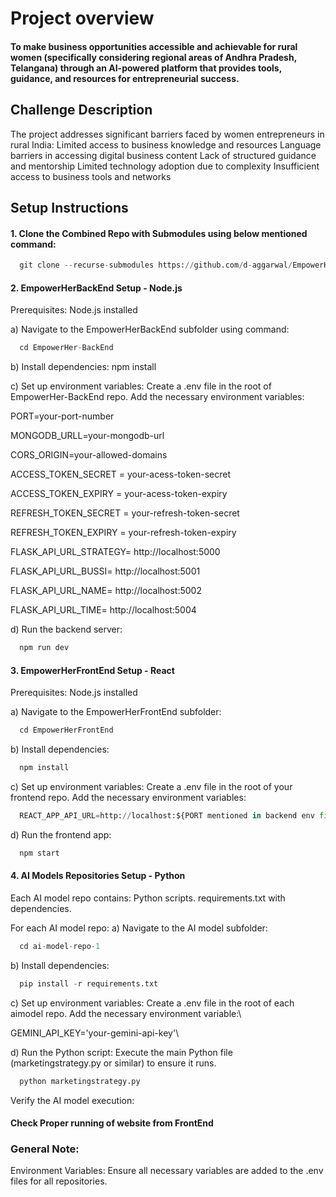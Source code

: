 # Project overview 

#### To make business opportunities accessible and achievable for rural women (specifically considering regional areas of Andhra Pradesh, Telangana) through an AI-powered platform that provides tools, guidance, and resources for entrepreneurial success.


## Challenge Description 

 The project addresses significant barriers faced by women entrepreneurs in rural India:
 Limited access to business knowledge and resources
 Language barriers in accessing digital business content
 Lack of structured guidance and mentorship
 Limited technology adoption due to complexity
 Insufficient access to business tools and networks


## Setup Instructions


#### 1.  Clone the Combined Repo with Submodules using below mentioned command: 
```python
  git clone --recurse-submodules https://github.com/d-aggarwal/EmpowerHer-Combined.git

```


#### 2. EmpowerHerBackEnd Setup - Node.js
  Prerequisites:  Node.js installed


a)  Navigate to the EmpowerHerBackEnd subfolder using command:
```python
  cd EmpowerHer-BackEnd
```


b)  Install dependencies: npm install



c)  Set up environment variables:
  Create a .env file in the root of EmpowerHer-BackEnd repo.
  Add the necessary environment variables:

PORT=your-port-number 

MONGODB_URLL=your-mongodb-url 

CORS_ORIGIN=your-allowed-domains 

ACCESS_TOKEN_SECRET = your-acess-token-secret

ACCESS_TOKEN_EXPIRY = your-acess-token-expiry

REFRESH_TOKEN_SECRET = your-refresh-token-secret

REFRESH_TOKEN_EXPIRY = your-refresh-token-expiry

FLASK_API_URL_STRATEGY= http://localhost:5000

FLASK_API_URL_BUSSI= http://localhost:5001

FLASK_API_URL_NAME= http://localhost:5002

FLASK_API_URL_TIME= http://localhost:5004




d)  Run the backend server:

```python
  npm run dev
```



#### 3.  EmpowerHerFrontEnd Setup - React
  Prerequisites:
  Node.js installed



a)  Navigate to the EmpowerHerFrontEnd subfolder:

```python
  cd EmpowerHerFrontEnd
```


b)  Install dependencies:

```python
  npm install
```


c)  Set up environment variables:
  Create a .env file in the root of your frontend repo.
  Add the necessary environment variables:

```python
  REACT_APP_API_URL=http://localhost:${PORT mentioned in backend env file}
```


d)  Run the frontend app:
```python
  npm start
```



#### 4.  AI Models Repositories Setup - Python

  Each AI model repo contains:
  Python scripts.
  requirements.txt with dependencies.


  For each AI model repo:
a)  Navigate to the AI model subfolder:

```python
  cd ai-model-repo-1
```


b)  Install dependencies:

```python
  pip install -r requirements.txt
```


c)  Set up environment variables:
  Create a .env file in the root of each aimodel repo.
  Add the necessary environment variable:\\

  GEMINI_API_KEY='your-gemini-api-key'\\



d)  Run the Python script:
  Execute the main Python file (marketingstrategy.py or similar) to ensure it runs.

```python
  python marketingstrategy.py
```

  Verify the AI model execution:


####  Check Proper running of website from FrontEnd

###  General Note:
  Environment Variables: Ensure all necessary variables are added to the .env files for all repositories.
